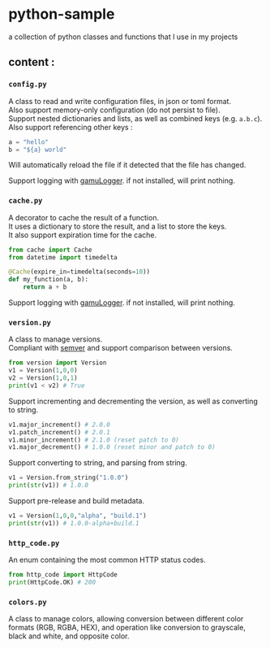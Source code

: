 # python-sample
a collection of python classes and functions that I use in my projects

## content : 

### `config.py`

A class to read and write configuration files, in json or toml format.  
Also support memory-only configuration (do not persist to file).  
Support nested dictionaries and lists, as well as combined keys (e.g. `a.b.c`).  
Also support referencing other keys :
```python
a = "hello"
b = "${a} world"
```
Will automatically reload the file if it detected that the file has changed.

Support logging with [gamuLogger](https://github.com/T0ine34/gamuLogger). if not installed, will print nothing.

### `cache.py`

A decorator to cache the result of a function.  
It uses a dictionary to store the result, and a list to store the keys.  
It also support expiration time for the cache.
```python
from cache import Cache
from datetime import timedelta

@Cache(expire_in=timedelta(seconds=10))
def my_function(a, b):
    return a + b
```

Support logging with [gamuLogger](https://github.com/T0ine34/gamuLogger). if not installed, will print nothing.

### `version.py`

A class to manage versions.  
Compliant with [semver](https://semver.org/) and support comparison between versions.
```python
from version import Version
v1 = Version(1,0,0)
v2 = Version(1,0,1)
print(v1 < v2) # True
```
Support incrementing and decrementing the version, as well as converting to string.
```python
v1.major_increment() # 2.0.0
v1.patch_increment() # 2.0.1
v1.minor_increment() # 2.1.0 (reset patch to 0)
v1.major_decrement() # 1.0.0 (reset minor and patch to 0)
```

Support converting to string, and parsing from string.
```python
v1 = Version.from_string("1.0.0")
print(str(v1)) # 1.0.0
```

Support pre-release and build metadata.
```python
v1 = Version(1,0,0,"alpha", "build.1")
print(str(v1)) # 1.0.0-alpha+build.1
```



### `http_code.py`

An enum containing the most common HTTP status codes.
```python
from http_code import HttpCode
print(HttpCode.OK) # 200
```

### `colors.py`

A class to manage colors, allowing conversion between different color formats (RGB, RGBA, HEX), and operation like conversion to grayscale, black and white, and opposite color.
